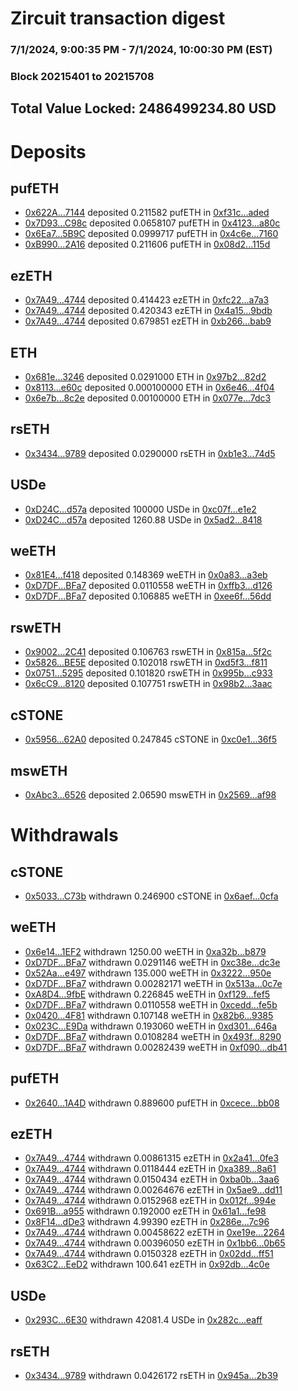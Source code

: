 # Zircuit transaction digest
### 7/1/2024, 9:00:35 PM - 7/1/2024, 10:00:30 PM (EST)
### Block 20215401 to 20215708

## Total Value Locked: 2486499234.80 USD

# Deposits
## pufETH
- [0x622A...7144](https://etherscan.io/address/0x622A5DB7Ea8E029313a73619816199d9b6d07144) deposited 0.211582 pufETH in [0xf31c...aded](https://etherscan.io/tx/0x622A5DB7Ea8E029313a73619816199d9b6d07144)
- [0x7D93...C98c](https://etherscan.io/address/0x7D9328F330b5a005C6EF68B88134b423066bC98c) deposited 0.0658107 pufETH in [0x4123...a80c](https://etherscan.io/tx/0x7D9328F330b5a005C6EF68B88134b423066bC98c)
- [0x6Ea7...5B9C](https://etherscan.io/address/0x6Ea7965B6e64045f0b709C50383B23eb03AD5B9C) deposited 0.0999717 pufETH in [0x4c6e...7160](https://etherscan.io/tx/0x6Ea7965B6e64045f0b709C50383B23eb03AD5B9C)
- [0xB990...2A16](https://etherscan.io/address/0xB990b2830c0Ce3F03454f78F767f2D4127802A16) deposited 0.211606 pufETH in [0x08d2...115d](https://etherscan.io/tx/0xB990b2830c0Ce3F03454f78F767f2D4127802A16)
## ezETH
- [0x7A49...4744](https://etherscan.io/address/0x7A493Be5c2ce014cD049Bf178a1ac0Db1B434744) deposited 0.414423 ezETH in [0xfc22...a7a3](https://etherscan.io/tx/0x7A493Be5c2ce014cD049Bf178a1ac0Db1B434744)
- [0x7A49...4744](https://etherscan.io/address/0x7A493Be5c2ce014cD049Bf178a1ac0Db1B434744) deposited 0.420343 ezETH in [0x4a15...9bdb](https://etherscan.io/tx/0x7A493Be5c2ce014cD049Bf178a1ac0Db1B434744)
- [0x7A49...4744](https://etherscan.io/address/0x7A493Be5c2ce014cD049Bf178a1ac0Db1B434744) deposited 0.679851 ezETH in [0xb266...bab9](https://etherscan.io/tx/0x7A493Be5c2ce014cD049Bf178a1ac0Db1B434744)
## ETH
- [0x681e...3246](https://etherscan.io/address/0x681e694423b053e2bc800EaC23b39B658A063246) deposited 0.0291000 ETH in [0x97b2...82d2](https://etherscan.io/tx/0x681e694423b053e2bc800EaC23b39B658A063246)
- [0x8113...e60c](https://etherscan.io/address/0x81135a963A4EAA09597dD0082127ffD5782ce60c) deposited 0.000100000 ETH in [0x6e46...4f04](https://etherscan.io/tx/0x81135a963A4EAA09597dD0082127ffD5782ce60c)
- [0x6e7b...8c2e](https://etherscan.io/address/0x6e7ba2Cb30E3B21f811C12011adF44D8a0F58c2e) deposited 0.00100000 ETH in [0x077e...7dc3](https://etherscan.io/tx/0x6e7ba2Cb30E3B21f811C12011adF44D8a0F58c2e)
## rsETH
- [0x3434...9789](https://etherscan.io/address/0x34349c5569e7B846c3558961552D2202760A9789) deposited 0.0290000 rsETH in [0xb1e3...74d5](https://etherscan.io/tx/0x34349c5569e7B846c3558961552D2202760A9789)
## USDe
- [0xD24C...d57a](https://etherscan.io/address/0xD24Cfe2d0fa81369ca6291c28ac5426e16B6d57a) deposited 100000 USDe in [0xc07f...e1e2](https://etherscan.io/tx/0xD24Cfe2d0fa81369ca6291c28ac5426e16B6d57a)
- [0xD24C...d57a](https://etherscan.io/address/0xD24Cfe2d0fa81369ca6291c28ac5426e16B6d57a) deposited 1260.88 USDe in [0x5ad2...8418](https://etherscan.io/tx/0xD24Cfe2d0fa81369ca6291c28ac5426e16B6d57a)
## weETH
- [0x81E4...f418](https://etherscan.io/address/0x81E48b0b2473Cff40e2e88Ca18D274254cd8f418) deposited 0.148369 weETH in [0x0a83...a3eb](https://etherscan.io/tx/0x81E48b0b2473Cff40e2e88Ca18D274254cd8f418)
- [0xD7DF...BFa7](https://etherscan.io/address/0xD7DF7E085214743530afF339aFC420c7c720BFa7) deposited 0.0110558 weETH in [0xffb3...d126](https://etherscan.io/tx/0xD7DF7E085214743530afF339aFC420c7c720BFa7)
- [0xD7DF...BFa7](https://etherscan.io/address/0xD7DF7E085214743530afF339aFC420c7c720BFa7) deposited 0.106885 weETH in [0xee6f...56dd](https://etherscan.io/tx/0xD7DF7E085214743530afF339aFC420c7c720BFa7)
## rswETH
- [0x9002...2C41](https://etherscan.io/address/0x90026f04a9Cbe44935fEc317bDD119Cab1402C41) deposited 0.106763 rswETH in [0x815a...5f2c](https://etherscan.io/tx/0x90026f04a9Cbe44935fEc317bDD119Cab1402C41)
- [0x5826...BE5E](https://etherscan.io/address/0x5826ab4Bd574502b75865Cd6d62163608585BE5E) deposited 0.102018 rswETH in [0xd5f3...f811](https://etherscan.io/tx/0x5826ab4Bd574502b75865Cd6d62163608585BE5E)
- [0x0751...5295](https://etherscan.io/address/0x0751f2E3c6DEE8ed0f83198480B0CdBC06155295) deposited 0.101820 rswETH in [0x995b...c933](https://etherscan.io/tx/0x0751f2E3c6DEE8ed0f83198480B0CdBC06155295)
- [0x6cC9...8120](https://etherscan.io/address/0x6cC9417CEcb005E21194FAC91Ec744dd77Bb8120) deposited 0.107751 rswETH in [0x98b2...3aac](https://etherscan.io/tx/0x6cC9417CEcb005E21194FAC91Ec744dd77Bb8120)
## cSTONE
- [0x5956...62A0](https://etherscan.io/address/0x5956f81B989e0E55Af93961a6617893b696162A0) deposited 0.247845 cSTONE in [0xc0e1...36f5](https://etherscan.io/tx/0x5956f81B989e0E55Af93961a6617893b696162A0)
## mswETH
- [0xAbc3...6526](https://etherscan.io/address/0xAbc39ef8114b679c080BE08A3DEfA452E75D6526) deposited 2.06590 mswETH in [0x2569...af98](https://etherscan.io/tx/0xAbc39ef8114b679c080BE08A3DEfA452E75D6526)
# Withdrawals
## cSTONE
- [0x5033...C73b](https://etherscan.io/address/0x503387a6E6759787E281E811bF1D97A0416aC73b) withdrawn 0.246900 cSTONE in [0x6aef...0cfa](https://etherscan.io/tx/0x503387a6E6759787E281E811bF1D97A0416aC73b)
## weETH
- [0x6e14...1EF2](https://etherscan.io/address/0x6e14DaF074d36c6De61d5074064a47170CE91EF2) withdrawn 1250.00 weETH in [0xa32b...b879](https://etherscan.io/tx/0x6e14DaF074d36c6De61d5074064a47170CE91EF2)
- [0xD7DF...BFa7](https://etherscan.io/address/0xD7DF7E085214743530afF339aFC420c7c720BFa7) withdrawn 0.0291146 weETH in [0xc38e...dc3e](https://etherscan.io/tx/0xD7DF7E085214743530afF339aFC420c7c720BFa7)
- [0x52Aa...e497](https://etherscan.io/address/0x52Aa899454998Be5b000Ad077a46Bbe360F4e497) withdrawn 135.000 weETH in [0x3222...950e](https://etherscan.io/tx/0x52Aa899454998Be5b000Ad077a46Bbe360F4e497)
- [0xD7DF...BFa7](https://etherscan.io/address/0xD7DF7E085214743530afF339aFC420c7c720BFa7) withdrawn 0.00282171 weETH in [0x513a...0c7e](https://etherscan.io/tx/0xD7DF7E085214743530afF339aFC420c7c720BFa7)
- [0xA8D4...9fbE](https://etherscan.io/address/0xA8D4adAd00bF3DC7bbA6f6600bdDc914DB8D9fbE) withdrawn 0.226845 weETH in [0xf129...fef5](https://etherscan.io/tx/0xA8D4adAd00bF3DC7bbA6f6600bdDc914DB8D9fbE)
- [0xD7DF...BFa7](https://etherscan.io/address/0xD7DF7E085214743530afF339aFC420c7c720BFa7) withdrawn 0.0110558 weETH in [0xcedd...fe5b](https://etherscan.io/tx/0xD7DF7E085214743530afF339aFC420c7c720BFa7)
- [0x0420...4F81](https://etherscan.io/address/0x0420712A1826F205C6E4a793F10F4167dA1F4F81) withdrawn 0.107148 weETH in [0x82b6...9385](https://etherscan.io/tx/0x0420712A1826F205C6E4a793F10F4167dA1F4F81)
- [0x023C...E9Da](https://etherscan.io/address/0x023CD24486628eEd030746Ab2d910efB1c26E9Da) withdrawn 0.193060 weETH in [0xd301...646a](https://etherscan.io/tx/0x023CD24486628eEd030746Ab2d910efB1c26E9Da)
- [0xD7DF...BFa7](https://etherscan.io/address/0xD7DF7E085214743530afF339aFC420c7c720BFa7) withdrawn 0.0108284 weETH in [0x493f...8290](https://etherscan.io/tx/0xD7DF7E085214743530afF339aFC420c7c720BFa7)
- [0xD7DF...BFa7](https://etherscan.io/address/0xD7DF7E085214743530afF339aFC420c7c720BFa7) withdrawn 0.00282439 weETH in [0xf090...db41](https://etherscan.io/tx/0xD7DF7E085214743530afF339aFC420c7c720BFa7)
## pufETH
- [0x2640...1A4D](https://etherscan.io/address/0x26408de14b580231d14eBbBae4F109A11F8E1A4D) withdrawn 0.889600 pufETH in [0xcece...bb08](https://etherscan.io/tx/0x26408de14b580231d14eBbBae4F109A11F8E1A4D)
## ezETH
- [0x7A49...4744](https://etherscan.io/address/0x7A493Be5c2ce014cD049Bf178a1ac0Db1B434744) withdrawn 0.00861315 ezETH in [0x2a41...0fe3](https://etherscan.io/tx/0x7A493Be5c2ce014cD049Bf178a1ac0Db1B434744)
- [0x7A49...4744](https://etherscan.io/address/0x7A493Be5c2ce014cD049Bf178a1ac0Db1B434744) withdrawn 0.0118444 ezETH in [0xa389...8a61](https://etherscan.io/tx/0x7A493Be5c2ce014cD049Bf178a1ac0Db1B434744)
- [0x7A49...4744](https://etherscan.io/address/0x7A493Be5c2ce014cD049Bf178a1ac0Db1B434744) withdrawn 0.0150434 ezETH in [0xba0b...3aa6](https://etherscan.io/tx/0x7A493Be5c2ce014cD049Bf178a1ac0Db1B434744)
- [0x7A49...4744](https://etherscan.io/address/0x7A493Be5c2ce014cD049Bf178a1ac0Db1B434744) withdrawn 0.00264676 ezETH in [0x5ae9...dd11](https://etherscan.io/tx/0x7A493Be5c2ce014cD049Bf178a1ac0Db1B434744)
- [0x7A49...4744](https://etherscan.io/address/0x7A493Be5c2ce014cD049Bf178a1ac0Db1B434744) withdrawn 0.0152968 ezETH in [0x012f...994e](https://etherscan.io/tx/0x7A493Be5c2ce014cD049Bf178a1ac0Db1B434744)
- [0x691B...a955](https://etherscan.io/address/0x691Bc3E492aDC120f7941A6Fd7FC5D1AF3aba955) withdrawn 0.192000 ezETH in [0x61a1...fe98](https://etherscan.io/tx/0x691Bc3E492aDC120f7941A6Fd7FC5D1AF3aba955)
- [0x8F14...dDe3](https://etherscan.io/address/0x8F14342DD098B522A4B0E62CfFC6e255437CdDe3) withdrawn 4.99390 ezETH in [0x286e...7c96](https://etherscan.io/tx/0x8F14342DD098B522A4B0E62CfFC6e255437CdDe3)
- [0x7A49...4744](https://etherscan.io/address/0x7A493Be5c2ce014cD049Bf178a1ac0Db1B434744) withdrawn 0.00458622 ezETH in [0xe19e...2264](https://etherscan.io/tx/0x7A493Be5c2ce014cD049Bf178a1ac0Db1B434744)
- [0x7A49...4744](https://etherscan.io/address/0x7A493Be5c2ce014cD049Bf178a1ac0Db1B434744) withdrawn 0.00396050 ezETH in [0x1bb6...0b65](https://etherscan.io/tx/0x7A493Be5c2ce014cD049Bf178a1ac0Db1B434744)
- [0x7A49...4744](https://etherscan.io/address/0x7A493Be5c2ce014cD049Bf178a1ac0Db1B434744) withdrawn 0.0150328 ezETH in [0x02dd...ff51](https://etherscan.io/tx/0x7A493Be5c2ce014cD049Bf178a1ac0Db1B434744)
- [0x63C2...EeD2](https://etherscan.io/address/0x63C275991dA4BDC8921aFfF46d441579284dEeD2) withdrawn 100.641 ezETH in [0x92db...4c0e](https://etherscan.io/tx/0x63C275991dA4BDC8921aFfF46d441579284dEeD2)
## USDe
- [0x293C...6E30](https://etherscan.io/address/0x293C6937D8D82e05B01335F7B33FBA0c8e256E30) withdrawn 42081.4 USDe in [0x282c...eaff](https://etherscan.io/tx/0x293C6937D8D82e05B01335F7B33FBA0c8e256E30)
## rsETH
- [0x3434...9789](https://etherscan.io/address/0x34349c5569e7B846c3558961552D2202760A9789) withdrawn 0.0426172 rsETH in [0x945a...2b39](https://etherscan.io/tx/0x34349c5569e7B846c3558961552D2202760A9789)
